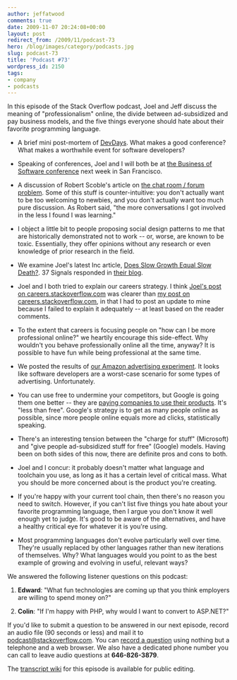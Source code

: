 ```yaml
---
author: jeffatwood
comments: true
date: 2009-11-07 20:24:08+00:00
layout: post
redirect_from: /2009/11/podcast-73
hero: /blog/images/category/podcasts.jpg
slug: podcast-73
title: 'Podcast #73'
wordpress_id: 2150
tags:
- company
- podcasts
---
```



In this episode of the Stack Overflow podcast, Joel and Jeff discuss the meaning of "professionalism" online, the divide between ad-subsidized and pay business models, and the five things everyone should hate about their favorite programming language.






  * A brief mini post-mortem of [DevDays](http://stackoverflow.carsonified.com/). What makes a good conference? What makes a worthwhile event for software developers?


  * Speaking of conferences, Joel and I will both be at [the Business of Software conference](http://www.businessofsoftware.org/) next week in San Francisco.


  * A discussion of Robert Scoble's article on [the chat room / forum problem](http://scobleizer.com/2009/11/02/the-chat-roomforum-problem-an-apology-to-technosailor/). Some of this stuff is counter-intuitive: you don't actually want to be too welcoming to newbies, and you don't actually want too much pure discussion. As Robert said, "the more conversations I got involved in the less I found I was learning."


  * I object a little bit to people proposing social design patterns to me that are historically demonstrated not to work -- or, worse, are known to be toxic. Essentially, they offer opinions without any research or even knowledge of prior research in the field.


  * We examine Joel's latest Inc article, [Does Slow Growth Equal Slow Death?](http://www.inc.com/magazine/20091101/does-slow-growth-equal-slow-death.html). 37 Signals responded in [their blog](http://37signals.com/svn/posts/2002-bug-tracking-isnt-a-network-effect-business). 


  * Joel and I both tried to explain our careers strategy. I think [Joel's post on careers.stackoverflow.com](http://www.joelonsoftware.com/items/2009/11/05.html) was clearer than [my post on careers.stackoverflow.com](http://www.codinghorror.com/blog/archives/001308.html), in that I had to post an update to mine because I failed to explain it adequately -- at least based on the reader comments.


  * To the extent that careers is focusing people on "how can I be more professional online?" we heartily encourage this side-effect. Why wouldn't you behave professionally online all the time, anyway? It is possible to have fun while being professional at the same time.


  * We posted the results of [our Amazon advertising experiment](http://blog.stackoverflow.com/2009/11/our-amazon-advertising-experiment/). It looks like software developers are a worst-case scenario for some types of advertising. Unfortunately.  



  * You can use free to undermine your competitors, but Google is going them one better -- they are [paying companies to use their products](http://abovethecrowd.com/2009/10/29/google-redefines-disruption-the-%E2%80%9Cless-than-free%E2%80%9D-business-model/). It's "less than free". Google's strategy is to get as many people online as possible, since more people online equals more ad clicks, statistically speaking.


  * There's an interesting tension between the "charge for stuff" (Microsoft) and "give people ad-subsidized stuff for free" (Google) models. Having been on both sides of this now, there are definite pros and cons to both.


  * Joel and I concur: it probably doesn't matter what language and toolchain you use, as long as it has a certain level of critical mass. What you should be more concerned about is the product you're creating.


  * If you're happy with your current tool chain, then there's no reason you need to switch. However, if you can't list five things you hate about your favorite programming language, then I argue you don't know it well enough yet to judge. It's good to be aware of the alternatives, and have a healthy critical eye for whatever it is you're using.


  * Most programming languages don't evolve particularly well over time. They're usually replaced by other languages rather than new iterations of themselves. Why? What languages would you point to as the best example of growing and evolving in useful, relevant ways?  





We answered the following listener questions on this podcast:






  1. **Edward**: "What fun technologies are coming up that you think employers are willing to spend money on?"  



  2. **Colin**: "If I'm happy with PHP, why would I want to convert to ASP.NET?"





If you'd like to submit a question to be answered in our next episode, record an audio file (90 seconds or less) and mail it to [podcast@stackoverflow.com](mailto:podcast@stackoverflow.com). You can [record a question](http://blog.stackoverflow.com/index.php/2008/05/recording-podcast-questions-using-your-telephone/) using nothing but a telephone and a web browser. We also have a dedicated phone number you can call to leave audio questions at **646-826-3879**.






The [transcript wiki](https://stackoverflow.fogbugz.com/default.asp?W29095) for this episode is available for public editing.
